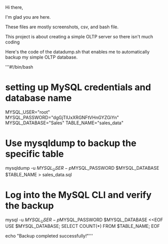 Hi there,

I'm glad you are here.

These files are mostly screenshots, csv, and bash file.

This project is about creating a simple OLTP server so there isn't much coding

Here's the code of the datadump.sh that enables me to automatically backup my simple OLTP database.

'''#!/bin/bash

# setting up MySQL credentials and database name

MYSQL_USER="root"
MYSQL_PASSWORD="dgGjTlUxXRGNFtVHnGYZGiYn"
MYSQL_DATABASE="Sales"
TABLE_NAME="sales_data"

# Use mysqldump to backup the specific table
mysqldump -u $MYSQL_USER -p$MYSQL_PASSWORD $MYSQL_DATABASE $TABLE_NAME > sales_data.sql

# Log into the MySQL CLI and verify the backup
mysql -u $MYSQL_USER -p$MYSQL_PASSWORD $MYSQL_DATABASE <<EOF
USE $MYSQL_DATABASE;
SELECT COUNT(*) FROM $TABLE_NAME;
EOF

echo "Backup completed successfully!"'''

